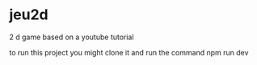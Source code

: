# jeu2d
2 d game based on a youtube tutorial

to run this project you might clone it and run the command npm run dev